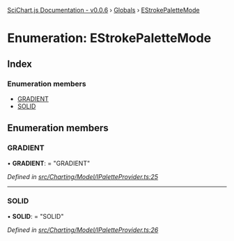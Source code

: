 [SciChart.js Documentation - v0.0.6](../README.md) › [Globals](../globals.md) › [EStrokePaletteMode](estrokepalettemode.md)

# Enumeration: EStrokePaletteMode

## Index

### Enumeration members

* [GRADIENT](estrokepalettemode.md#gradient)
* [SOLID](estrokepalettemode.md#solid)

## Enumeration members

###  GRADIENT

• **GRADIENT**: = "GRADIENT"

*Defined in [src/Charting/Model/IPaletteProvider.ts:25](https://github.com/ABTSoftware/SciChart.Dev/blob/272ab7fc7f/Web/src/SciChart/src/Charting/Model/IPaletteProvider.ts#L25)*

___

###  SOLID

• **SOLID**: = "SOLID"

*Defined in [src/Charting/Model/IPaletteProvider.ts:26](https://github.com/ABTSoftware/SciChart.Dev/blob/272ab7fc7f/Web/src/SciChart/src/Charting/Model/IPaletteProvider.ts#L26)*
